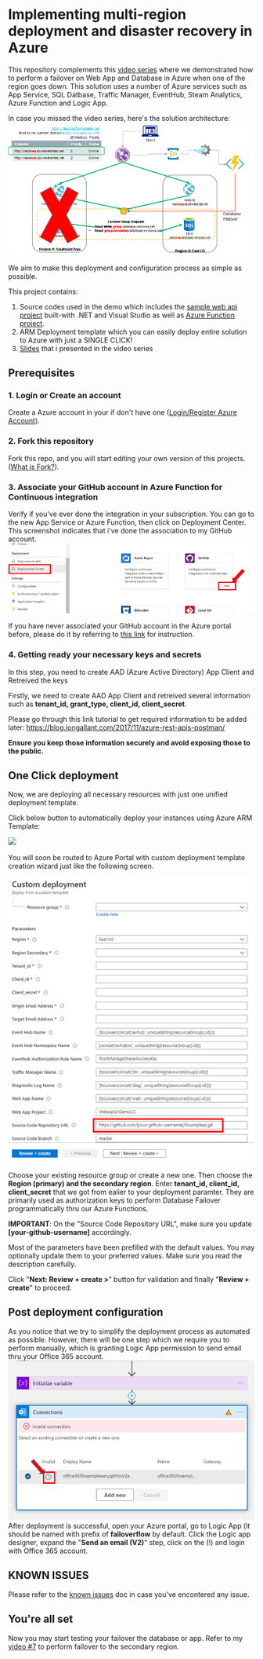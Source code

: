 # Implementing multi-region deployment and disaster recovery in Azure

This repository complements this [video series](https://www.youtube.com/playlist?list=PLe32w3jNLanrZ9_X58_3d13tQ5REMmnK3) where we demonstrated  how to perform a failover on Web App and Database in Azure when one of the region goes down.
This solution uses a number of Azure services such as App Service, SQL Datbase, Traffic Manager, EventHub, Steam Analytics, Azure Function and Logic App.

In case you missed the video series, here's the solution architecture:
![Solution Architecture](images/solution-architecture.png)

We aim to make this deployment and configuration process as simple as possible.

This project contains:

1. Source codes used in the demo which includes the [sample web api project](SourceCode/WebApiDrDemoCS/) built-with .NET and Visual Studio as well as [Azure Function project](SourceCode/FunctionAppFailover/).
2. ARM Deployment template which you can easily deploy entire solution to Azure with just a SINGLE CLICK!
3. [Slides](https://github.com/wely/fosampleaz/tree/master/slides) that i presented in the video series

<!-- # How to perform SINGLE CLICK deployment -->

## Prerequisites

### 1. Login or Create an account

Create a Azure account in your if don't have one ([Login/Register Azure Account](https://azure.microsoft.com/en-us/free/)).

### 2. Fork this repository

Fork this repo, and you will start editing your own version of this projects. ([What is Fork?](https://help.github.com/en/github/getting-started-with-github/fork-a-repo)).

### 3. Associate your GitHub account in Azure Function for Continuous integration
Verify if you've ever done the integration in your subscription. You can go to the new App Service or Azure Function, then click on Deployment Center. This screenshot indicates that i've done the association to my GitHub account.
![Github Cont Depl](images/github-cont-depl.png)

If you have never associated your GitHub account in the Azure portal before, please do it by referring to [this link](https://docs.microsoft.com/en-us/azure/azure-functions/functions-continuous-deployment#credentials) for instruction.

### 4. Getting ready your necessary keys and secrets

In this step, you need to create AAD (Azure Active Directory) App Client and Retreived the keys

Firstly, we need to create AAD App Client and retreived several information such as **tenant_id, grant_type, client_id, client_secret**.

Please go through this link tutorial to get required information to be added later: https://blog.jongallant.com/2017/11/azure-rest-apis-postman/

**Ensure you keep those information securely and avoid exposing those to the public.** 

## One Click deployment

Now, we are deploying all necessary resources with just one unified deployment template.

Click below button to automatically deploy your instances using Azure ARM Template:

<a href="https://portal.azure.com/#create/Microsoft.Template/uri/https%3A%2F%2Fraw.githubusercontent.com%2Fwely%2Ffosampleaz%2Fmaster%2FDeployment%2FazureDeployment.json" target="_blank"><img src="https://aka.ms/deploytoazurebutton"/></a>

You will soon be routed to Azure Portal with custom deployment template creation wizard just like the following screen. 

![Deployment Template](images/deployment-template.png)

Choose your existing resource group or create a new one. Then choose the **Region (primary) and the secondary region**. Enter **tenant_id, client_id, client_secret** that we got from ealier to your deployment paramter. They are primarily used as authorization keys to perform Database Failover programmatically thru our Azure Functions.

**IMPORTANT**: On the "Source Code Repository URL", make sure you update **[your-github-username]** accordingly. 

Most of the parameters have been prefilled with the default values. You may optionally update them to your preferred values. Make sure you read the description carefully.

Click "**Next: Review + create >**" button for validation and finally "**Review + create**" to proceed.


## Post deployment configuration

As you notice that we try to simplify the deployment process as automated as possible. However, there will be one step which we require you to perform manually, which is granting Logic App permission to send email thru your Office 365 account.
![Logicapp Email Auth](images/logicapp-email-auth.png)
After deployment is successful, open your Azure portal, go to Logic App (it should be named with prefix of **failoverflow** by default. Click the Logic app designer, expand the "**Send an email (V2)**" step, click on the (!) and login with Office 365 account.

## KNOWN ISSUES 

Please refer to the [known issues](known-issue.md) doc in case you've encontered any issue.

## You're all set

Now you may start testing your failover the database or app. Refer to my [video #7](https://www.youtube.com/watch?v=phjIB4lp4DY) to perform failover to the secondary region.

